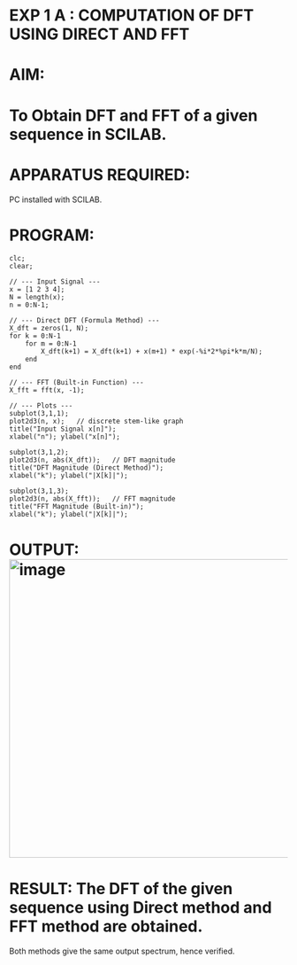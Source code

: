 # EXP 1 A : COMPUTATION OF DFT USING DIRECT AND FFT

# AIM: 

# To Obtain DFT and FFT of a given sequence in SCILAB. 

# APPARATUS REQUIRED: 
PC installed with SCILAB. 

# PROGRAM: 
```
clc;
clear;

// --- Input Signal ---
x = [1 2 3 4];   
N = length(x);
n = 0:N-1;

// --- Direct DFT (Formula Method) ---
X_dft = zeros(1, N);
for k = 0:N-1
    for m = 0:N-1
        X_dft(k+1) = X_dft(k+1) + x(m+1) * exp(-%i*2*%pi*k*m/N);
    end
end

// --- FFT (Built-in Function) ---
X_fft = fft(x, -1);

// --- Plots ---
subplot(3,1,1);
plot2d3(n, x);   // discrete stem-like graph
title("Input Signal x[n]");
xlabel("n"); ylabel("x[n]");

subplot(3,1,2);
plot2d3(n, abs(X_dft));   // DFT magnitude
title("DFT Magnitude (Direct Method)");
xlabel("k"); ylabel("|X[k]|");

subplot(3,1,3);
plot2d3(n, abs(X_fft));   // FFT magnitude
title("FFT Magnitude (Built-in)");
xlabel("k"); ylabel("|X[k]|");
```

# OUTPUT:<img width="958" height="539" alt="image" src="https://github.com/user-attachments/assets/8e954162-2021-44b4-9bdd-a9d4b91e9cd0" />





# RESULT: The DFT of the given sequence using Direct method and FFT method are obtained.
Both methods give the same output spectrum, hence verified.
